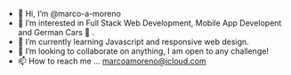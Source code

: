 - 👋 Hi, I’m @marco-a-moreno
- 👀 I’m interested in Full Stack Web Development, Mobile App Developent and German Cars 🚗 .
- 🌱 I’m currently learning Javascript and responsive web design.
- 💞️ I’m looking to collaborate on anything, I am open to any challenge!
- 📫 How to reach me ... marcoamoreno@icloud.com

<!---
marco-a-moreno/marco-a-moreno is a ✨ special ✨ repository because its `README.md` (this file) appears on your GitHub profile.
You can click the Preview link to take a look at your changes.
--->
